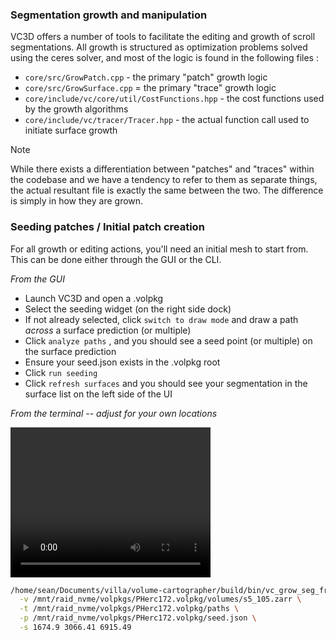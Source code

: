 ### Segmentation growth and manipulation

VC3D offers a number of tools to facilitate the editing and growth of scroll segmentations. All growth is structured as optimization problems solved using the ceres solver, and most of the logic is found in the following files : 

- `core/src/GrowPatch.cpp` - the primary "patch" growth logic
- `core/src/GrowSurface.cpp` = the primary "trace" growth logic
- `core/include/vc/core/util/CostFunctions.hpp` - the cost functions used by the growth algorithms
- `core/include/vc/tracer/Tracer.hpp` - the actual function call used to initiate surface growth 

> [!NOTE]
> While there exists a differentiation between "patches" and "traces" within the codebase and we have a tendency to refer to them as separate things, the actual resultant file is exactly the same between the two. The difference is simply in how they are grown. 

### Seeding patches / Initial patch creation 
For all growth or editing actions, you'll need an initial mesh to start from. This can be done either through the GUI or the CLI. 

*From the GUI* 
- Launch VC3D and open a .volpkg
- Select the seeding widget (on the right side dock)
- If not already selected, click `switch to draw mode` and draw a path _across_ a surface prediction (or multiple)
- Click `analyze paths` , and you should see a seed point (or multiple) on the surface prediction
- Ensure your seed.json exists in the .volpkg root 
- Click `run seeding` 
- Click `refresh surfaces` and you should see your segmentation in the surface list on the left side of the UI 

*From the terminal -- adjust for your own locations* 

<video width="320" height="240" controls>
  <source src="imgs/seeding_placement.mp4" type="video/mp4">
</video>

```bash
/home/sean/Documents/villa/volume-cartographer/build/bin/vc_grow_seg_from_seed \
  -v /mnt/raid_nvme/volpkgs/PHerc172.volpkg/volumes/s5_105.zarr \
  -t /mnt/raid_nvme/volpkgs/PHerc172.volpkg/paths \
  -p /mnt/raid_nvme/volpkgs/PHerc172.volpkg/seed.json \
  -s 1674.9 3066.41 6915.49
```
